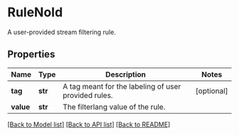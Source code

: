 # RuleNoId

A user-provided stream filtering rule.

## Properties
Name | Type | Description | Notes
------------ | ------------- | ------------- | -------------
**tag** | **str** | A tag meant for the labeling of user provided rules. | [optional] 
**value** | **str** | The filterlang value of the rule. | 

[[Back to Model list]](../README.md#documentation-for-models) [[Back to API list]](../README.md#documentation-for-api-endpoints) [[Back to README]](../README.md)


